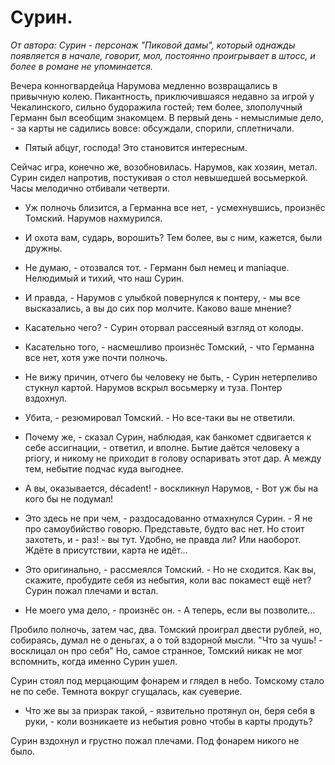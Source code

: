 # Сурин.

*От автора: Сурин - персонаж "Пиковой дамы", который однажды появляется в начале, говорит, мол, постоянно проигрывает в штосс, и более в романе не упоминается.*

Вечера конногвардейца Нарумова медленно возвращались в привычную колею. Пикантность, приключившаяся недавно за игрой у Чекалинского, сильно будоражила гостей; тем более, злополучный Германн был всеобщим знакомцем. В первый день - немыслимые дело, - за карты не садились вовсе: обсуждали, спорили, сплетничали.

- Пятый абцуг, господа! Это становится интересным.

Сейчас игра, конечно же, возобновилась. Нарумов, как хозяин, метал. Сурин сидел напротив, постукивая о стол невышедшей восьмеркой. Часы мелодично отбивали четверти.

- Уж полночь близится, а Германна все нет, - усмехнувшись, произнёс Томский. Нарумов нахмурился.

- И охота вам, сударь, ворошить? Тем более, вы с ним, кажется, были дружны.

- Не думаю, - отозвался тот. - Германн был немец и maniaque. Нелюдимый и тихий, что наш Сурин.

- И правда, - Нарумов с улыбкой повернулся к понтеру, - мы все высказались, а вы до сих пор молчите. Каково ваше мнение?

- Касательно чего? - Сурин оторвал рассеяный взгляд от колоды.

- Касательно того, - насмешливо произнёс Томский, - что Германна все нет, хотя уже почти полночь.

- Не вижу причин, отчего бы человеку не быть, - Сурин нетерпеливо стукнул картой. Нарумов вскрыл восьмерку и туза. Понтер вздохнул.

- Убита, - резюмировал Томский. - Но все-таки вы не ответили.

- Почему же, - сказал Сурин, наблюдая, как банкомет сдвигается к себе ассигнации, - ответил, и вполне. Бытие даётся человеку a priory, и никому не приходит в голову оспаривать этот дар. А между тем, небытие подчас куда выгоднее.

- А вы, оказывается, décadent! - воскликнул Нарумов, - Вот уж бы на кого бы не подумал!

- Это здесь не при чем, - раздосадованно отмахнулся Сурин. - Я не про самоубийство говорю. Представьте, будто вас нет. Но стоит захотеть, и - раз! - вы тут. Удобно, не правда ли? Или наоборот. Ждёте в присутствии, карта не идёт...

- Это оригинально, - рассмеялся Томский. - Но не сходится. Как вы, скажите, пробудите себя из небытия, коли вас покамест ещё нет?
Сурин пожал плечами и встал.

- Не моего ума дело, - произнёс он. - А теперь, если вы позволите...

Пробило полночь, затем час, два. Томский проиграл двести рублей, но, собираясь, думал не о деньгах, а о той вздорной мысли. "Что за чушь! - восклицал он про себя" Но, самое странное, Томский никак не мог вспомнить, когда именно Сурин ушел.

Сурин стоял под мерцающим фонарем и глядел в небо. Томскому стало не по себе. Темнота вокруг сгущалась, как суеверие.

- Что же вы за призрак такой, - язвительно протянул он, беря себя в руки, - коли возникаете из небытия ровно чтобы в карты продуть?

Сурин вздохнул и грустно пожал плечами. Под фонарем никого не было.